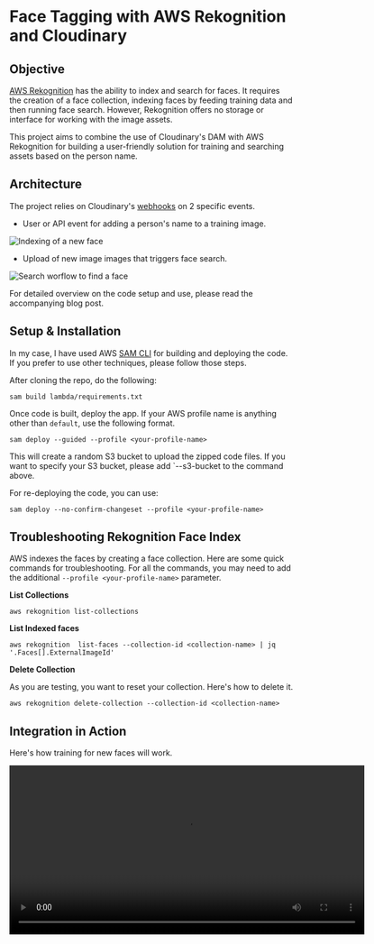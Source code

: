 # Face Tagging with AWS Rekognition and Cloudinary

## Objective

[AWS Rekognition](https://aws.amazon.com/rekognition/) has the ability to index and search for faces. It requires the creation of a face collection, indexing faces by feeding training data and then running face search. However, Rekognition offers no storage or interface for working with the image assets.

This project aims to combine the use of Cloudinary's DAM with AWS Rekognition for building a user-friendly solution for training and searching assets based on the person name. 

## Architecture

The project relies on Cloudinary's [webhooks](https://cloudinary.com/documentation/notifications) on 2 specific events. 

* User or API event for adding a person's name to a training image.

![Indexing of a new face](https://akshayranganath-res.cloudinary.com/image/upload/f_auto,q_auto/blog/rekognition/indexing-faces.png)
* Upload of new image images that triggers face search.

![Search worflow to find a face](https://akshayranganath-res.cloudinary.com/image/upload/f_auto,q_auto/blog/rekognition/Searching%20face.png)

For detailed overview on the code setup and use, please read the accompanying blog post.

## Setup & Installation

In my case, I have used AWS [SAM CLI](https://docs.aws.amazon.com/serverless-application-model/latest/developerguide/install-sam-cli.html) for building and deploying the code. If you prefer to use other techniques, please follow those steps.

After cloning the repo, do the following:

    sam build lambda/requirements.txt

Once code is built, deploy the app. If your AWS profile name is anything other than `default`, use the following format.

    sam deploy --guided --profile <your-profile-name>

This will create a random S3 bucket to upload the zipped code files. If you want to specify your S3 bucket, please add `--s3-bucket <your-bucket-name> to the command above.

For re-deploying the code, you can use:

    sam deploy --no-confirm-changeset --profile <your-profile-name>

## Troubleshooting Rekognition Face Index

AWS indexes the faces by creating a face collection. Here are some quick commands for troubleshooting. For all the commands, you may need to add the additional `--profile <your-profile-name>` parameter.

**List Collections**

    aws rekognition list-collections

**List Indexed faces**

    aws rekognition  list-faces --collection-id <collection-name> | jq '.Faces[].ExternalImageId'

**Delete Collection**

As you are testing, you want to reset your collection. Here's how to delete it.

    aws rekognition delete-collection --collection-id <collection-name>

 ## Integration in Action

 Here's how training for new faces will work.

<video width="630" height="300" src="https://akshayranganath-res.cloudinary.com/video/upload/sp_custom_profile_4_5/blog/rekognition/train-for-new-faces.m3u8">    